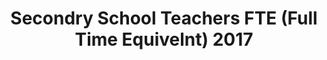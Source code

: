 ---
schema: default
title: Secondry School Teachers FTE (Full Time Equivelnt) 2017
organization: Dumfries and Galloway Council
notes: 
resources:

  - name: Secondry School Teachers FTE (Full Time Equivelnt) 2017 JSON
  - url: https://api.usmart.io/org/9762f781-5c04-4759-a70b-afc585af1d12/dda8302f-f4d3-494a-839b-fa6916cc1dd2/1/urql
  - format: JSON

  - name: Secondry School Teachers FTE (Full Time Equivelnt) 2017 CSV
  - url: https://data.usmart.io/org/9762f781-5c04-4759-a70b-afc585af1d12/resource?resourceGUID=c0002a4b-37c9-49e2-8725-1dd44734b349
  - format: CSV

license: OGL3
category:

  - Social / Community


  - Young People, Schools

maintainer: Tim Wisniewski
maintainer_email: tim@timwis.com
---